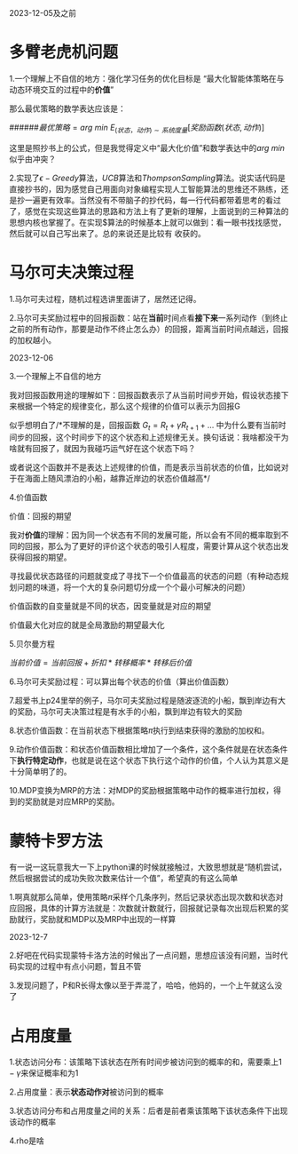 2023-12-05及之前

多臂老虎机问题
==============

1.一个理解上不自信的地方：强化学习任务的优化目标是  “最大化智能体策略在与动态环境交互的过程中的**价值**”

那么最优策略的数学表达应该是：

######$最优策略=arg~min \ E_{(状态，动作)\sim 系统度量}[奖励函数(状态, 动作)]$

这里是照抄书上的公式，但是我觉得定义中“最大化价值”和数学表达中的$arg \ min$似乎由冲突？

2.实现了$\epsilon-Greedy$算法，$UCB$算法和$Thompson Sampling$算法。说实话代码是直接抄书的，因为感觉自己用面向对象编程实现人工智能算法的思维还不熟练，还是抄一遍更有效率。当然没有不带脑子的抄代码，每一行代码都带着思考的看过了，感觉在实现这些算法的思路和方法上有了更新的理解，上面说到的三种算法的思想内核也掌握了。在实现$算法的时候基本上就可以做到：看一眼书找找感觉，然后就可以自己写出来了。总的来说还是比较有
收获的。

马尔可夫决策过程
================

1.马尔可夫过程，随机过程选讲里面讲了，居然还记得。

2.马尔可夫奖励过程中的回报函数：站在**当前**时间点看**接下来**一系列动作（到终止之前的所有动作，那要是动作不终止怎么办）的回报，距离当前时间点越远，回报的加权越小。

2023-12-06

3.一个理解上不自信的地方

我对回报函数用途的理解如下：回报函数表示了从当前时间步开始，假设状态接下来根据一个特定的规律变化，那么这个规律的价值可以表示为回报G

似乎想明白了/*不理解的是，回报函数 $G_t = R_t + \gamma R_{t+1} + ...$ 中为什么要有当前时间步的回报，这个时间步下的这个状态和上述规律无关。换句话说：我啥都没干为啥就有回报了，就因为我碰巧运气好在这个状态下吗？

或者说这个函数并不是表达上述规律的价值，而是表示当前状态的价值，比如说对于在海面上随风漂泊的小船，越靠近岸边的状态价值越高*/

4.价值函数

价值：回报的期望

我对**价值**的理解：因为同一个状态有不同的发展可能，所以会有不同的概率取到不同的回报，那么为了更好的评价这个状态的吸引人程度，需要计算从这个状态出发获得回报的期望。

寻找最优状态路径的问题就变成了寻找下一个价值最高的状态的问题（有种动态规划问题的味道，将一个大的复杂问题切分成一个个最小可解决的问题）

价值函数的自变量就是不同的状态，因变量就是对应的期望

价值最大化对应的就是全局激励的期望最大化

5.贝尔曼方程

$当前价值=当前回报+折扣*转移概率*转移后价值$

6.马尔可夫奖励过程：可以算出每个状态的价值（算出价值函数）

7.超爱书上p24里举的例子，马尔可夫奖励过程是随波逐流的小船，飘到岸边有大的奖励，马尔可夫决策过程是有水手的小船，飘到岸边有较大的奖励

8.状态价值函数：在当前状态下根据策略$\pi$执行到结束获得的激励的加权和。

9.动作价值函数：和状态价值函数相比增加了一个条件，这个条件就是在状态条件下**执行特定动作**，也就是说在这个状态下执行这个动作的价值，个人认为其意义是十分简单明了的。

10.MDP变换为MRP的方法：对MDP的奖励根据策略中动作的概率进行加权，得到的奖励就是对应MRP的奖励。

蒙特卡罗方法
============

有一说一这玩意我大一下上python课的时候就接触过，大致思想就是“随机尝试，然后根据尝试的成功失败次数来估计一个值”，希望真的有这么简单

1.啊真就那么简单，使用策略$\pi$采样个几条序列，然后记录状态出现次数和状态对应回报，具体的计算方法就是：次数就计数就行，回报就记录每次出现后积累的奖励就行，奖励就和MDP以及MRP中出现的一样算

2023-12-7

2.好吧在代码实现蒙特卡洛方法的时候出了一点问题，思想应该没有问题，当时代码实现的过程中有点小问题，暂且不管

3.发现问题了，P和R长得太像以至于弄混了，哈哈，他妈的，一个上午就这么没了

占用度量
========

1.状态访问分布：该策略下该状态在所有时间步被访问到的概率的和，需要乘上$1-\gamma$来保证概率和为1

2.占用度量：表示**状态动作对**被访问到的概率

3.状态访问分布和占用度量之间的关系：后者是前者乘该策略下该状态条件下出现该动作的概率

4.rho是啥
